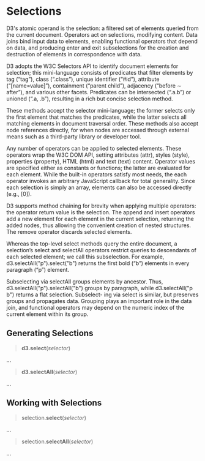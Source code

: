 # Selections

D3's atomic operand is the selection: a filtered set of elements queried from the current document. Operators act on selections, modifying content. Data joins bind input data to elements, enabling functional operators that depend on data, and producing enter and exit subselections for the creation and destruction of elements in correspondence with data.

D3 adopts the W3C Selectors API to identify document elements for selection; this mini-language consists of predicates that filter elements by tag (“tag”), class (“.class”), unique identifier (“#id”), attribute (“[name=value]”), containment (“parent child”), adjacency (“before ∼ after”), and various other facets. Predicates can be intersected (“.a.b”) or unioned (“.a, .b”), resulting in a rich but concise selection method.

These methods accept the selector mini-language; the former selects only the first element that matches the predicates, while the latter selects all matching elements in document traversal order. These methods also accept node references directly, for when nodes are accessed through external means such as a third-party library or developer tool.

Any number of operators can be applied to selected elements. These operators wrap the W3C DOM API, setting attributes (attr), styles (style), properties (property), HTML (html) and text (text) content. Operator values are specified either as constants or functions; the latter are evaluated for each element. While the built-in operators satisfy most needs, the each operator invokes an arbitrary JavaScript callback for total generality. Since each selection is simply an array, elements can also be accessed directly (e.g., [0]).

D3 supports method chaining for brevity when applying multiple operators: the operator return value is the selection. The append and insert operators add a new element for each element in the current selection, returning the added nodes, thus allowing the convenient creation of nested structures. The remove operator discards selected elements.

Whereas the top-level select methods query the entire document, a selection’s select and selectAll operators restrict queries to descendants of each selected element; we call this subselection. For example, d3.selectAll("p").select("b") returns the first bold (“b”) elements in every paragraph (“p”) element.

Subselecting via selectAll groups elements by ancestor. Thus, d3.selectAll("p").selectAll("b") groups by paragraph, while d3.selectAll("p b") returns a flat selection. Subselect- ing via select is similar, but preserves groups and propagates data. Grouping plays an important role in the data join, and functional operators may depend on the numeric index of the current element within its group.

## Generating Selections

> <b>d3.select</b>(<i>selector</i>) <a name="d3_select"></a>

…

> <b>d3.selectAll</b>(<i>selector</i>)

…

## Working with Selections

> selection.<b>select</b>(<i>selector</i>)

…

> selection.<b>selectAll</b>(<i>selector</i>)

…
